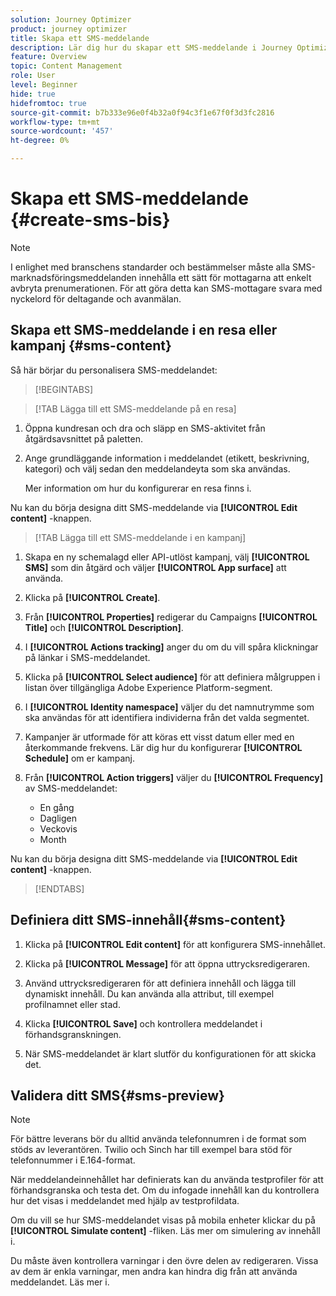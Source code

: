 ```yaml
---
solution: Journey Optimizer
product: journey optimizer
title: Skapa ett SMS-meddelande
description: Lär dig hur du skapar ett SMS-meddelande i Journey Optimizer
feature: Overview
topic: Content Management
role: User
level: Beginner
hide: true
hidefromtoc: true
source-git-commit: b7b333e96e0f4b32a0f94c3f1e67f0f3d3fc2816
workflow-type: tm+mt
source-wordcount: '457'
ht-degree: 0%

---
```


# Skapa ett SMS-meddelande {#create-sms-bis}

>[!NOTE]
>
>I enlighet med branschens standarder och bestämmelser måste alla SMS-marknadsföringsmeddelanden innehålla ett sätt för mottagarna att enkelt avbryta prenumerationen. För att göra detta kan SMS-mottagare svara med nyckelord för deltagande och avanmälan.

## Skapa ett SMS-meddelande i en resa eller kampanj {#sms-content}

Så här börjar du personalisera SMS-meddelandet:

>[!BEGINTABS]

>[!TAB Lägga till ett SMS-meddelande på en resa]

1. Öppna kundresan och dra och släpp en SMS-aktivitet från åtgärdsavsnittet på paletten.

1. Ange grundläggande information i meddelandet (etikett, beskrivning, kategori) och välj sedan den meddelandeyta som ska användas.

   Mer information om hur du konfigurerar en resa finns i.

Nu kan du börja designa ditt SMS-meddelande via **[!UICONTROL Edit content]** -knappen.

>[!TAB Lägga till ett SMS-meddelande i en kampanj]

1. Skapa en ny schemalagd eller API-utlöst kampanj, välj **[!UICONTROL SMS]** som din åtgärd och väljer **[!UICONTROL App surface]** att använda.

1. Klicka på **[!UICONTROL Create]**.

1. Från **[!UICONTROL Properties]** redigerar du Campaigns **[!UICONTROL Title]** och **[!UICONTROL Description]**.

1. I **[!UICONTROL Actions tracking]** anger du om du vill spåra klickningar på länkar i SMS-meddelandet.

1. Klicka på **[!UICONTROL Select audience]** för att definiera målgruppen i listan över tillgängliga Adobe Experience Platform-segment.

1. I **[!UICONTROL Identity namespace]** väljer du det namnutrymme som ska användas för att identifiera individerna från det valda segmentet.

1. Kampanjer är utformade för att köras ett visst datum eller med en återkommande frekvens. Lär dig hur du konfigurerar **[!UICONTROL Schedule]** om er kampanj.

1. Från **[!UICONTROL Action triggers]** väljer du **[!UICONTROL Frequency]** av SMS-meddelandet:

   * En gång
   * Dagligen
   * Veckovis
   * Month

Nu kan du börja designa ditt SMS-meddelande via **[!UICONTROL Edit content]** -knappen.

>[!ENDTABS]

## Definiera ditt SMS-innehåll{#sms-content}

1. Klicka på **[!UICONTROL Edit content]** för att konfigurera SMS-innehållet.

1. Klicka på **[!UICONTROL Message]** för att öppna uttrycksredigeraren.

1. Använd uttrycksredigeraren för att definiera innehåll och lägga till dynamiskt innehåll. Du kan använda alla attribut, till exempel profilnamnet eller stad.

1. Klicka **[!UICONTROL Save]** och kontrollera meddelandet i förhandsgranskningen.

1. När SMS-meddelandet är klart slutför du konfigurationen för att skicka det.

## Validera ditt SMS{#sms-preview}

>[!NOTE]
>
> För bättre leverans bör du alltid använda telefonnumren i de format som stöds av leverantören. Twilio och Sinch har till exempel bara stöd för telefonnummer i E.164-format.

När meddelandeinnehållet har definierats kan du använda testprofiler för att förhandsgranska och testa det. Om du infogade innehåll kan du kontrollera hur det visas i meddelandet med hjälp av testprofildata.

Om du vill se hur SMS-meddelandet visas på mobila enheter klickar du på **[!UICONTROL Simulate content]** -fliken. Läs mer om simulering av innehåll i.

Du måste även kontrollera varningar i den övre delen av redigeraren.  Vissa av dem är enkla varningar, men andra kan hindra dig från att använda meddelandet. Läs mer i.
